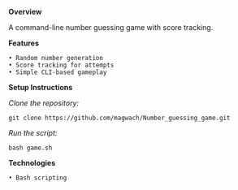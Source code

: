 **Overview**

A command-line number guessing game with score tracking.

**Features**

    • Random number generation
    • Score tracking for attempts
    • Simple CLI-based gameplay

**Setup Instructions**

_Clone the repository:_

    git clone https://github.com/magwach/Number_guessing_game.git  
    
_Run the script:_

    bash game.sh  
**Technologies**

    • Bash scripting
